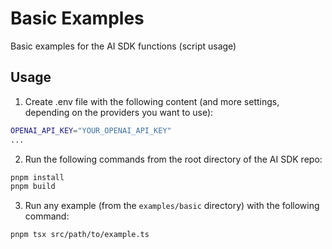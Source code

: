# Basic Examples

Basic examples for the AI SDK functions (script usage)

## Usage

1. Create .env file with the following content (and more settings, depending on the providers you want to use):

```sh
OPENAI_API_KEY="YOUR_OPENAI_API_KEY"
...
```

2. Run the following commands from the root directory of the AI SDK repo:

```sh
pnpm install
pnpm build
```

3. Run any example (from the `examples/basic` directory) with the following command:

```sh
pnpm tsx src/path/to/example.ts
```
